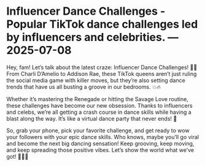 # Influencer Dance Challenges - Popular TikTok dance challenges led by influencers and celebrities. — 2025-07-08

Hey, fam! Let’s talk about the latest craze: Influencer Dance Challenges! 🕺💃 From Charli D’Amelio to Addison Rae, these TikTok queens aren’t just ruling the social media game with killer moves, but they’re also setting dance trends that have us all busting a groove in our bedrooms. 💥🔥

Whether it’s mastering the Renegade or hitting the Savage Love routine, these challenges have become our new obsession. Thanks to influencers and celebs, we’re all getting a crash course in dance skills while having a blast along the way. It’s like a virtual dance party that never ends! 🎉

So, grab your phone, pick your favorite challenge, and get ready to wow your followers with your epic dance skills. Who knows, maybe you’ll go viral and become the next big dancing sensation! Keep grooving, keep moving, and keep spreading those positive vibes. Let’s show the world what we’ve got! 🌟💃🔥